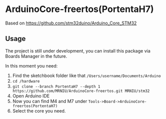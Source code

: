 # ArduinoCore-freertos(PortentaH7)

Based on https://github.com/stm32duino/Arduino_Core_STM32

## Usage

The project is still under development, you can install this package via Boards Manager in the future.

In this moment you need:

1. Find the sketchbook folder like that `/Users/username/Documents/Arduino`
2. `cd /hardware`
3. `git clone --branch PortentaH7 --depth 1 https://github.com/MRNIU/ArduinoCore-freertos.git MRNIU/stm32`
4. Open Arduino IDE
5. Now you can find M4 and M7 under `Tools->Board->ArduinoCore-freertos(PortentaH7) `
6. Select the core you need.

